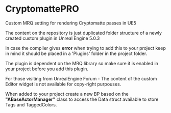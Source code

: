 # CryptomattePRO
Custom MRQ setting for rendering Cryptomatte passes in UE5

The content on the repository is just duplicated folder structure of a newly created custom plugin in Unreal Engine 5.0.3 

In case the compiler gives **error** when trying to add this to your project keep in mind it should be placed in a 'Plugins' folder in the project folder. 

The plugin is dependent on the MRQ library so make sure it is enabled in your project before you add this plugin. 

For those visiting from UnrealEngine Forum - The content of the custom Editor widget is not available for copy-right purpouses.

When added to your project create a new BP based on the **"ABaseActorManager"** class to access the Data struct available to store Tags and TaggedColors.
